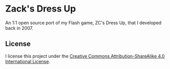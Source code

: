 # Zack's Dress Up

An 1:1 open source port of my Flash game, ZC's Dress Up, that I developed back in 2007.

## License

I license this project under the [Creative Commons Attribution-ShareAlike 4.0 International License](LICENSE).
